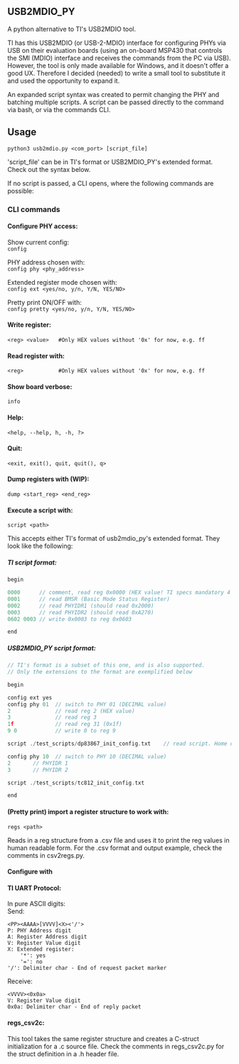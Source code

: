 ## USB2MDIO_PY

A python alternative to TI's USB2MDIO tool.

TI has this USB2MDIO (or USB-2-MDIO) interface for configuring PHYs via USB on their evaluation boards (using an on-board MSP430 that controls the SMI (MDIO) interface and receives the commands from the PC via USB).
However, the tool is only made available for Windows, and it doesn't offer a good UX.
Therefore I decided (needed) to write a small tool to substitute it and used the opportunity to expand it.

An expanded script syntax was created to permit changing the PHY and batching multiple scripts.
A script can be passed directly to the command via bash, or via the commands CLI.

## Usage

`python3 usb2mdio.py <com_port> [script_file]`

'script_file' can be in TI's format or USB2MDIO_PY's extended format.
Check out the syntax below.

If no script is passed, a CLI opens, where the following commands are possible:

### CLI commands
#### Configure PHY access:

Show current config: \
`config`

PHY address chosen with:\
`config phy <phy_address>`

Extended register mode chosen with:\
`config ext <yes/no, y/n, Y/N, YES/NO>`

Pretty print ON/OFF with:\
`config pretty <yes/no, y/n, Y/N, YES/NO>`

#### Write register:
`<reg> <value>   #Only HEX values without '0x' for now, e.g. ff`

#### Read register with:
`<reg>           #Only HEX values without '0x' for now, e.g. ff`

#### Show board verbose:
`info`

#### Help:
`<help, --help, h, -h, ?>`

#### Quit:
`<exit, exit(), quit, quit(), q>`

#### Dump registers with (WIP):
`dump <start_reg> <end_reg>`

#### Execute a script with:
`script <path>`

This accepts either TI's format of usb2mdio_py's extended format. They look like the following:

##### TI script format:
```c
begin

0000      // comment, read reg 0x0000 (HEX value! TI specs mandatory 4 digits, but this tools accepts any number of digits)
0001      // read BMSR (Basic Mode Status Register)
0002      // read PHYIDR1 (should read 0x2000)
0003      // read PHYIDR2 (should read 0xA270)
0602 0003 // write 0x0003 to reg 0x0603

end
```

##### USB2MDIO_PY script format:
```c
// TI's format is a subset of this one, and is also supported.
// Only the extensions to the format are exemplified below

begin

config ext yes
config phy 01  // switch to PHY 01 (DECIMAL value)
2              // read reg 2 (HEX value)
3              // read reg 3
1f             // read reg 31 (0x1f)
9 0            // write 0 to reg 9

script ./test_scripts/dp83867_init_config.txt    // read script. Home directory is where the python script is running...

config phy 10  // switch to PHY 10 (DECIMAL value)
2       // PHYIDR 1
3       // PHYIDR 2

script ./test_scripts/tc812_init_config.txt

end
```

#### (Pretty print) import a register structure to work with:
`regs <path>`

Reads in a reg structure from a .csv file and uses it to print the reg values in human readable form.
For the .csv format and output example, check the comments in csv2regs.py.

#### Configure with

#### TI UART Protocol:
In pure ASCII digits:\
Send:
```
<PP><AAAA>[VVVV]<X><'/'>
P: PHY Address digit
A: Register Address digit
V: Register Value digit
X: Extended register:
    '*': yes
    '=': no
'/': Delimiter char - End of request packet marker
```
Receive:
```
<VVVV><0x0a>
V: Register Value digit
0x0a: Delimiter char - End of reply packet
```

#### regs_csv2c:
This tool takes the same register structure and creates a C-struct initialization for a .c source file.
Check the comments in regs_csv2c.py for the struct definition in a .h header file.

<!---
Ideas/TODO:
Use files for verbose dump of registers: represent as class/structure like Basic_Control_Reg.Master_!Slave
Maybe we could use the format/code from Unix drivers...?
Maybe the same as for C?
0. Accept commands and parse them (COM connect)
1. COM connect and RW COM port
2. Get USB2MDIO sequences for write/read
-->

